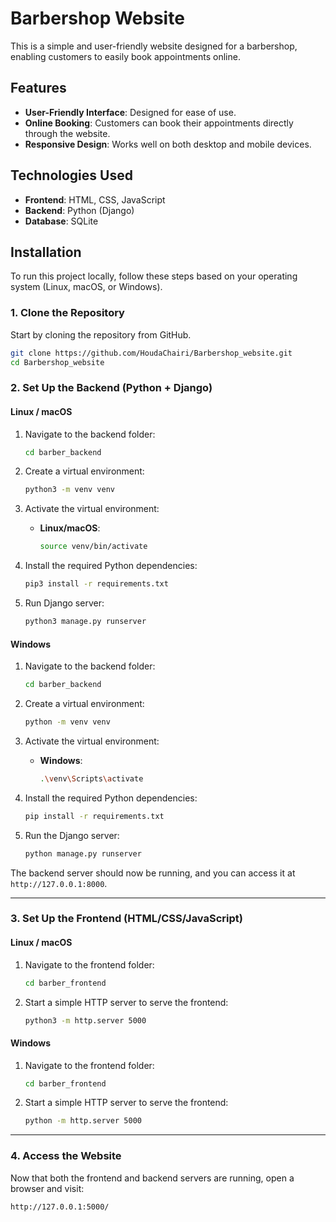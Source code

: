 # Barbershop Website

This is a simple and user-friendly website designed for a barbershop, enabling customers to easily book appointments online.

## Features

- **User-Friendly Interface**: Designed for ease of use.
- **Online Booking**: Customers can book their appointments directly through the website.
- **Responsive Design**: Works well on both desktop and mobile devices.

## Technologies Used

- **Frontend**: HTML, CSS, JavaScript
- **Backend**: Python (Django)
- **Database**: SQLite

## Installation

To run this project locally, follow these steps based on your operating system (Linux, macOS, or Windows).

### 1. Clone the Repository

Start by cloning the repository from GitHub.

```bash
git clone https://github.com/HoudaChairi/Barbershop_website.git
cd Barbershop_website
```

### 2. Set Up the Backend (Python + Django)

#### Linux / macOS

1. Navigate to the backend folder:
   ```bash
   cd barber_backend
   ```

2. Create a virtual environment:
   ```bash
   python3 -m venv venv
   ```

3. Activate the virtual environment:
   - **Linux/macOS**:
     ```bash
     source venv/bin/activate
     ```

4. Install the required Python dependencies:
   ```bash
   pip3 install -r requirements.txt
   ```

5. Run Django server:
   ```bash
   python3 manage.py runserver
   ```

#### Windows

1. Navigate to the backend folder:
   ```bash
   cd barber_backend
   ```

2. Create a virtual environment:
   ```bash
   python -m venv venv
   ```

3. Activate the virtual environment:
   - **Windows**:
     ```bash
     .\venv\Scripts\activate
     ```

4. Install the required Python dependencies:
   ```bash
   pip install -r requirements.txt
   ```

5. Run the Django server:
   ```bash
   python manage.py runserver
   ```

The backend server should now be running, and you can access it at `http://127.0.0.1:8000`.

---

### 3. Set Up the Frontend (HTML/CSS/JavaScript)

#### Linux / macOS

1. Navigate to the frontend folder:
   ```bash
   cd barber_frontend
   ```

2. Start a simple HTTP server to serve the frontend:
   ```bash
   python3 -m http.server 5000
   ```

#### Windows

1. Navigate to the frontend folder:
   ```bash
   cd barber_frontend
   ```

2. Start a simple HTTP server to serve the frontend:
   ```bash
   python -m http.server 5000
   ```

---

### 4. Access the Website

Now that both the frontend and backend servers are running, open a browser and visit:

```url
http://127.0.0.1:5000/
```
